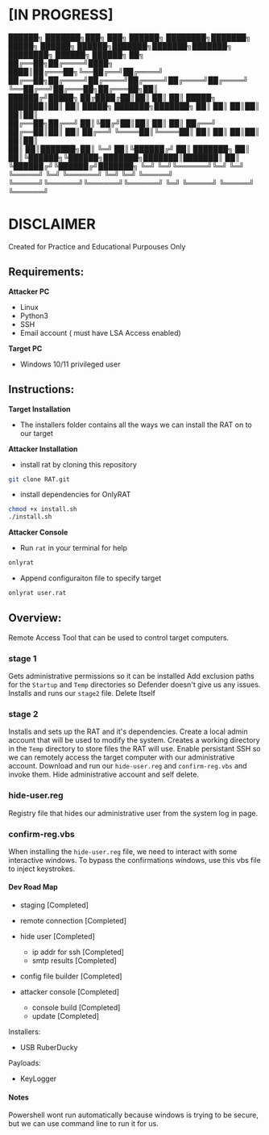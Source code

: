 # [IN PROGRESS]

██████╗ ███████╗███╗   ███╗ ██████╗ ████████╗███████╗     █████╗  ██████╗ ██████╗███████╗███████╗███████╗    ████████╗ ██████╗  ██████╗ ██╗     
██╔══██╗██╔════╝████╗ ████║██╔═══██╗╚══██╔══╝██╔════╝    ██╔══██╗██╔════╝██╔════╝██╔════╝██╔════╝██╔════╝    ╚══██╔══╝██╔═══██╗██╔═══██╗██║     
██████╔╝█████╗  ██╔████╔██║██║   ██║   ██║   █████╗      ███████║██║     ██║     █████╗  ███████╗███████╗       ██║   ██║   ██║██║   ██║██║     
██╔══██╗██╔══╝  ██║╚██╔╝██║██║   ██║   ██║   ██╔══╝      ██╔══██║██║     ██║     ██╔══╝  ╚════██║╚════██║       ██║   ██║   ██║██║   ██║██║     
██║  ██║███████╗██║ ╚═╝ ██║╚██████╔╝   ██║   ███████╗    ██║  ██║╚██████╗╚██████╗███████╗███████║███████║       ██║   ╚██████╔╝╚██████╔╝███████╗
╚═╝  ╚═╝╚══════╝╚═╝     ╚═╝ ╚═════╝    ╚═╝   ╚══════╝    ╚═╝  ╚═╝ ╚═════╝ ╚═════╝╚══════╝╚══════╝╚══════╝       ╚═╝    ╚═════╝  ╚═════╝ ╚══════╝

# DISCLAIMER
Created for Practice and Educational Purpouses Only  

## Requirements:
**Attacker PC**
- Linux
- Python3
- SSH
- Email account ( must have LSA Access enabled)

**Target PC**
- Windows 10/11 privileged user

## Instructions:
**Target Installation**
- The installers folder contains all the ways we can install the RAT on to our target

**Attacker Installation**
- install rat by cloning this repository
```bash
git clone RAT.git
```
- install dependencies for OnlyRAT
```bash
chmod +x install.sh
./install.sh
```

**Attacker Console**
- Run `rat` in your terminal for help
```bash
onlyrat
```
- Append configuraiton file to specify target
```bash
onlyrat user.rat
```

## Overview: 
Remote Access Tool that can be used to control target computers.

### stage 1
Gets administrative permissions so it can be installed
Add exclusion paths for the `Startup` and `Temp` directories so Defender doesn't give us any issues. 
Installs and runs our `stage2` file.
Delete Itself

### stage 2
Installs and sets up the RAT and it's dependencies.
Create a local admin account that will be used to modify the system. 
Creates a working directory in the `Temp` directory to store files the RAT will use.
Enable persistant SSH so we can remotely access the target computer with our administrative account. 
Download and run our `hide-user.reg` and `confirm-reg.vbs` and invoke them. 
Hide administrative account and self delete.

### hide-user.reg
Registry file that hides our administrative user from the system log in page.

### confirm-reg.vbs
When installing the `hide-user.reg` file, we need to interact with some interactive windows. 
To bypass the confirmations windows, use this vbs file to inject keystrokes.


#### Dev Road Map

- staging [Completed]
- remote connection [Completed]
- hide user [Completed]
    - ip addr for ssh [Completed]
    - smtp results [Completed]
- config file builder [Completed]

- attacker console [Completed]
    - console build [Completed]
    - update  [Completed]

Installers:
- USB RuberDucky

Payloads:
- KeyLogger


#### Notes
Powershell wont run automatically because windows is trying to be secure, but we can use command line to run it for us.


